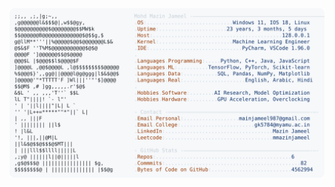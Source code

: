 <picture>
  <source srcset="https://raw.githubusercontent.com/mmazinjameel/mmazinjameel/main/dark_mode.svg?v=1739168044" media="(prefers-color-scheme: dark)">
  <img src="https://raw.githubusercontent.com/mmazinjameel/mmazinjameel/main/light_mode.svg?v=1739168044">
</picture>
